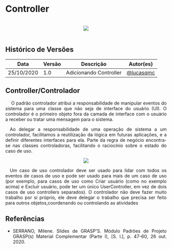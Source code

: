 # Controller
<br>
<div style="display: flex; justify-content: center; align-items:center;">
    <img src="https://unbarqdsw.github.io/2020.1_G11_SYA/assets/gofs/pattern.png">
</div>
<br>



## **Histórico de Versões**
Data | Versão | Descrição | Autor(es) 
---- | ----------- | ------ | ---------
25/10/2020 | 1.0 | Adicionando Controller | [@lucasqmc](http://github.com/lucasqmc) 

## **Controller/Controlador**
<p align="justify">&emsp; O padrão controlador atribui a responsabilidade de manipular eventos do sistema para uma classe que não seja de interface do usuário (UI). O controlador é o primeiro objeto fora da camada de interface com o
usuário a receber ou tratar uma mensagem para o sistema. </p>

<p align="justify">&emsp;Ao delegar a responsabilidade de uma operação de sistema a um controlador, facilitamos a reutilização da lógica em futuras aplicações, e a definir diferentes interfaces para ela. Parte da regra de negócio encontra-se nas classes controladoras, facilitando o raciocínio sobre o estado do caso de uso.</p>


<div style="display: flex; justify-content: center; align-items:center;">
    <img src="https://unbarqdsw.github.io/2020.1_G11_SYA/assets/grasps/controller.png">
</div>

<p align="justify">&emsp;Um caso de uso controlador deve ser usado para lidar com todos os eventos de casos de uso e pode ser usado para mais de um caso de uso (por exemplo, para casos de uso como Criar usuário (como no exemplo acima) e Excluir usuário, pode ter um único UserController, em vez de dois casos de uso controllers separados). O controlador  não deve fazer muito trabalho por si próprio, ele deve delegar o trabalho que precisa ser feito para outros objetos,coordenando ou controlando as atividades </p>

## Referências
 * <p align="justify"> SERRANO, Milene. Slides de GRASP'S. Módulo Padrões de Projeto GRASP(s) Material Complementar  (Parte I), [S. l.], p. 47-60, 26 out. 2020.
</p>










